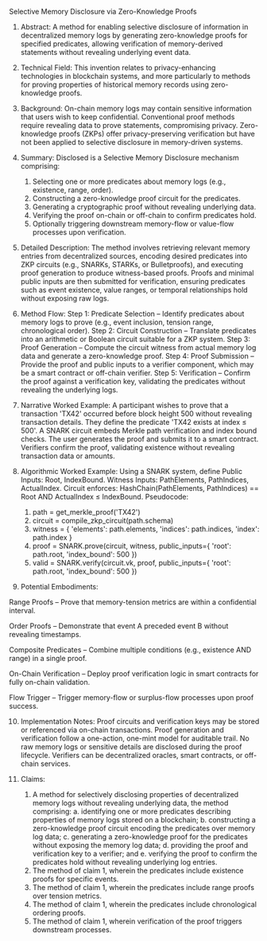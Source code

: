 Selective Memory Disclosure via Zero-Knowledge Proofs

1.	Abstract:
A method for enabling selective disclosure of information in decentralized memory logs by generating zero-knowledge proofs for specified predicates, allowing verification of memory-derived statements without revealing underlying event data.

2.	Technical Field:
This invention relates to privacy-enhancing technologies in blockchain systems, and more particularly to methods for proving properties of historical memory records using zero-knowledge proofs.

3.	Background:
On-chain memory logs may contain sensitive information that users wish to keep confidential. Conventional proof methods require revealing data to prove statements, compromising privacy. Zero-knowledge proofs (ZKPs) offer privacy-preserving verification but have not been applied to selective disclosure in memory-driven systems.

4.	Summary:
Disclosed is a Selective Memory Disclosure mechanism comprising:
    1. Selecting one or more predicates about memory logs (e.g., existence, range, order).
    2. Constructing a zero-knowledge proof circuit for the predicates.
    3. Generating a cryptographic proof without revealing underlying data.
    4. Verifying the proof on-chain or off-chain to confirm predicates hold.
    5. Optionally triggering downstream memory-flow or value-flow processes upon verification.

5.	Detailed Description:
The method involves retrieving relevant memory entries from decentralized sources, encoding desired predicates into ZKP circuits (e.g., SNARKs, STARKs, or Bulletproofs), and executing proof generation to produce witness-based proofs. Proofs and minimal public inputs are then submitted for verification, ensuring predicates such as event existence, value ranges, or temporal relationships hold without exposing raw logs.

6.	Method Flow:
Step 1: Predicate Selection – Identify predicates about memory logs to prove (e.g., event inclusion, tension range, chronological order).
Step 2: Circuit Construction – Translate predicates into an arithmetic or Boolean circuit suitable for a ZKP system.
Step 3: Proof Generation – Compute the circuit witness from actual memory log data and generate a zero-knowledge proof.
Step 4: Proof Submission – Provide the proof and public inputs to a verifier component, which may be a smart contract or off-chain verifier.
Step 5: Verification – Confirm the proof against a verification key, validating the predicates without revealing the underlying logs.

7.	Narrative Worked Example:
A participant wishes to prove that a transaction 'TX42' occurred before block height 500 without revealing transaction details. They define the predicate 'TX42 exists at index ≤ 500'. A SNARK circuit embeds Merkle path verification and index bound checks. The user generates the proof and submits it to a smart contract. Verifiers confirm the proof, validating existence without revealing transaction data or amounts.

8.	Algorithmic Worked Example:
Using a SNARK system, define Public Inputs: Root, IndexBound. Witness Inputs: PathElements, PathIndices, ActualIndex. Circuit enforces: HashChain(PathElements, PathIndices) == Root AND ActualIndex ≤ IndexBound. Pseudocode:
    1.	path = get_merkle_proof('TX42')
    2.	circuit = compile_zkp_circuit(path.schema)
    3.	witness = { 'elements': path.elements, 'indices': path.indices, 'index': path.index }
    4.	proof = SNARK.prove(circuit, witness, public_inputs={ 'root': path.root, 'index_bound': 500 })
    5.	valid = SNARK.verify(circuit.vk, proof, public_inputs={ 'root': path.root, 'index_bound': 500 })

9.	Potential Embodiments:

Range Proofs – Prove that memory-tension metrics are within a confidential interval.

Order Proofs – Demonstrate that event A preceded event B without revealing timestamps.

Composite Predicates – Combine multiple conditions (e.g., existence AND range) in a single proof.

On-Chain Verification – Deploy proof verification logic in smart contracts for fully on-chain validation.

Flow Trigger – Trigger memory-flow or surplus-flow processes upon proof success.

10.	Implementation Notes:
Proof circuits and verification keys may be stored or referenced via on-chain transactions.
Proof generation and verification follow a one-action, one-mint model for auditable trail.
No raw memory logs or sensitive details are disclosed during the proof lifecycle.
Verifiers can be decentralized oracles, smart contracts, or off-chain services.

11.	Claims:

    1. A method for selectively disclosing properties of decentralized memory logs without revealing underlying data, the method comprising:
    a. identifying one or more predicates describing properties of memory logs stored on a blockchain;
    b. constructing a zero-knowledge proof circuit encoding the predicates over memory log data;
    c. generating a zero-knowledge proof for the predicates without exposing the memory log data;
    d. providing the proof and verification key to a verifier; and
    e. verifying the proof to confirm the predicates hold without revealing underlying log entries.
    2. The method of claim 1, wherein the predicates include existence proofs for specific events.
    3. The method of claim 1, wherein the predicates include range proofs over tension metrics.
    4. The method of claim 1, wherein the predicates include chronological ordering proofs.
    5. The method of claim 1, wherein verification of the proof triggers downstream processes.
